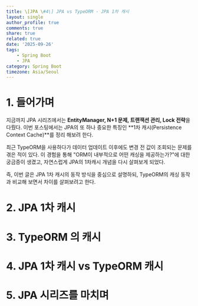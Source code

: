 ```yaml
---
title: \[JPA \#4\] JPA vs TypeORM - JPA 1차 캐시
layout: single
author_profile: true
comments: true
share: true
related: true
date: '2025-09-26'
tags:
    - Spring Boot
    - JPA
category: Spring Boot
timezone: Asia/Seoul
---
```


# 1. 들어가며
지금까지 JPA 시리즈에서는 **EntityManager, N+1 문제, 트랜잭션 관리, Lock 전략**을 다뤘다. 이번 포스팅에서는 JPA의 또 하나 중요한 특징인 **1차 캐시(Persistence Context Cache)**를 정리 해보려 한다.

최근 TypeORM을 사용하다가 데이터 업데이트 이후에도 변경 전 값이 조회되는 문제를 겪은 적이 있다. 이 경험을 통해 "ORM이 내부적으로 어떤 캐싱을 제공하는가?"에 대한 궁금증이 생겼고, 자연스럽게 JPA의 1차캐시 개념을 다시 살펴보게 되었다.

즉, 이번 글은 JPA 1차 캐시의 동작 방식을 중심으로 설명하되, TypeORM의 캐싱 동작과 비교해 보면서 차이를 살펴보려고 한다.

# 2. JPA 1차 캐시
# 3. TypeORM 의 캐시
# 4. JPA 1차 캐시 vs TypeORM 캐시
# 5. JPA 시리즈를 마치며